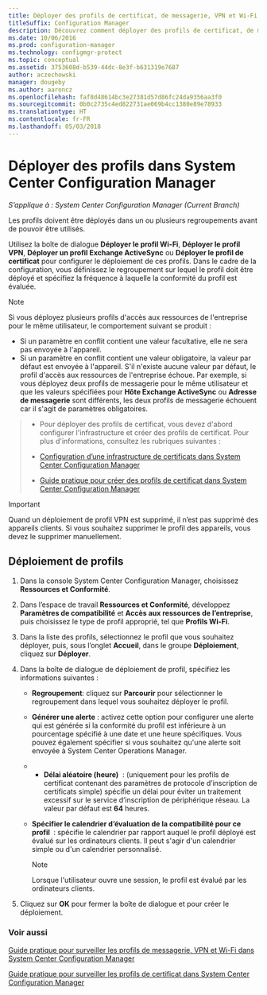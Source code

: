 ```yaml
---
title: Déployer des profils de certificat, de messagerie, VPN et Wi-Fi
titleSuffix: Configuration Manager
description: Découvrez comment déployer des profils de certificat, de messagerie, VPN et Wi-Fi dans System Center Configuration Manager.
ms.date: 10/06/2016
ms.prod: configuration-manager
ms.technology: configmgr-protect
ms.topic: conceptual
ms.assetid: 3753608d-b539-44dc-8e3f-b631319e7687
author: aczechowski
manager: dougeby
ms.author: aaroncz
ms.openlocfilehash: faf8d48614bc3e27381d57d86fc24da9356aa3f0
ms.sourcegitcommit: 0b0c2735c4ed822731ae069b4cc1380e89e78933
ms.translationtype: HT
ms.contentlocale: fr-FR
ms.lasthandoff: 05/03/2018
---
```

# <a name="deploy-profiles-in-system-center-configuration-manager"></a>Déployer des profils dans System Center Configuration Manager

*S’applique à : System Center Configuration Manager (Current Branch)*

Les profils doivent être déployés dans un ou plusieurs regroupements avant de pouvoir être utilisés.  

 Utilisez la boîte de dialogue **Déployer le profil Wi-Fi**, **Déployer le profil VPN**, **Déployer un profil Exchange ActiveSync** ou **Déployer le profil de certificat** pour configurer le déploiement de ces profils. Dans le cadre de la configuration, vous définissez le regroupement sur lequel le profil doit être déployé et spécifiez la fréquence à laquelle la conformité du profil est évaluée.  

> [!NOTE]  
>  Si vous déployez plusieurs profils d'accès aux ressources de l'entreprise pour le même utilisateur, le comportement suivant se produit :  
>   
>  -   Si un paramètre en conflit contient une valeur facultative, elle ne sera pas envoyée à l'appareil.  
> -   Si un paramètre en conflit contient une valeur obligatoire, la valeur par défaut est envoyée à l'appareil. S'il n'existe aucune valeur par défaut, le profil d'accès aux ressources de l'entreprise échoue. Par exemple, si vous déployez deux profils de messagerie pour le même utilisateur et que les valeurs spécifiées pour **Hôte Exchange ActiveSync** ou **Adresse de messagerie** sont différents, les deux profils de messagerie échouent car il s'agit de paramètres obligatoires.  

> -   Pour déployer des profils de certificat, vous devez d'abord configurer l'infrastructure et créer des profils de certificat. Pour plus d'informations, consultez les rubriques suivantes :  
>   
>  -   [Configuration d’une infrastructure de certificats dans System Center Configuration Manager](certificate-infrastructure.md)  
> -   [Guide pratique pour créer des profils de certificat dans System Center Configuration Manager](create-certificate-profiles.md)    

> [!IMPORTANT]  
>  Quand un déploiement de profil VPN est supprimé, il n’est pas supprimé des appareils clients. Si vous souhaitez supprimer le profil des appareils, vous devez le supprimer manuellement.
>   

## <a name="deploying--profiles"></a>Déploiement de profils  


1.  Dans la console System Center Configuration Manager, choisissez **Ressources et Conformité**.  

2.  Dans l’espace de travail **Ressources et Conformité**, développez **Paramètres de compatibilité** et **Accès aux ressources de l’entreprise**, puis choisissez le type de profil approprié, tel que **Profils Wi-Fi**.  

3.  Dans la liste des profils, sélectionnez le profil que vous souhaitez déployer, puis, sous l’onglet **Accueil**, dans le groupe **Déploiement**, cliquez sur **Déployer**.  

4.  Dans la boîte de dialogue de déploiement de profil, spécifiez les informations suivantes :  

    -   **Regroupement**: cliquez sur **Parcourir** pour sélectionner le regroupement dans lequel vous souhaitez déployer le profil.  

    -   **Générer une alerte** : activez cette option pour configurer une alerte qui est générée si la conformité du profil est inférieure à un pourcentage spécifié à une date et une heure spécifiques. Vous pouvez également spécifier si vous souhaitez qu'une alerte soit envoyée à System Center Operations Manager.  

    -   -   **Délai aléatoire (heure)**  : (uniquement pour les profils de certificat contenant des paramètres de protocole d’inscription de certificats simple) spécifie un délai pour éviter un traitement excessif sur le service d’inscription de périphérique réseau. La valeur par défaut est **64** heures.  

    -   **Spécifier le calendrier d’évaluation de la compatibilité pour ce profil <type>**  : spécifie le calendrier par rapport auquel le profil déployé est évalué sur les ordinateurs clients. Il peut s'agir d'un calendrier simple ou d'un calendrier personnalisé.  

        > [!NOTE]  
        >  Lorsque l'utilisateur ouvre une session, le profil est évalué par les ordinateurs clients.  

5.  Cliquez sur **OK** pour fermer la boîte de dialogue et pour créer le déploiement.

### <a name="see-also"></a>Voir aussi  

[Guide pratique pour surveiller les profils de messagerie, VPN et Wi-Fi dans System Center Configuration Manager](monitor-wifi-email-vpn-profiles.md)

[Guide pratique pour surveiller les profils de certificat dans System Center Configuration Manager](monitor-certificate-profiles.md)
